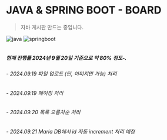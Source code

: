 # JAVA & SPRING BOOT - BOARD
> 자바 게시판 만드는 중입니다.

![java](https://img.shields.io/badge/Java-ED8B00?style=for-the-badge&logo=openjdk&logoColor=white)
![springboot](	https://img.shields.io/badge/Spring-6DB33F?style=for-the-badge&logo=spring&logoColor=white)

######

##### 현재 진행률 2024년 9월 20일 기준으로 약 80% 정도-.

###### - 2024.09.19 파일 업로드 (단, 이미지만 가능) 처리
###### - 2024.09.19 페이칭 처리
###### - 2024.09.20 목록 오름차순 처리
###### - 2024.09.21 Maria DB에서 id 자동 increment 처리 예정

